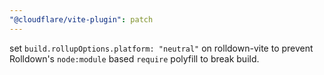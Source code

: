 ```yaml
---
"@cloudflare/vite-plugin": patch
---
```


set `build.rollupOptions.platform: "neutral"` on rolldown-vite to prevent Rolldown's `node:module` based `require` polyfill to break build.
